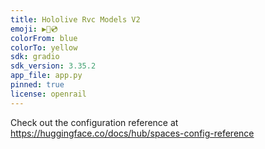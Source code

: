 ```yaml
---
title: Hololive Rvc Models V2
emoji: ▶️🐻💿
colorFrom: blue
colorTo: yellow
sdk: gradio
sdk_version: 3.35.2
app_file: app.py
pinned: true
license: openrail
---
```


Check out the configuration reference at https://huggingface.co/docs/hub/spaces-config-reference
